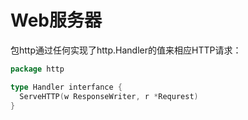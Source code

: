 # Web服务器

包http通过任何实现了http.Handler的值来相应HTTP请求：

```go
package http

type Handler interfance {
  ServeHTTP(w ResponseWriter, r *Requrest)
}
```

